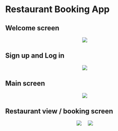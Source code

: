 # Restaurant Booking App

## Welcome screen

<p align="center">
<img " src="https://user-images.githubusercontent.com/75011041/206645188-2c2c37a3-5137-47d0-9683-601506c4edcc.jpg">
</p>


## Sign up and Log in
<p align="center" margin: 5px;>
<img src="https://user-images.githubusercontent.com/75011041/206644942-d40f3681-f48a-4a68-937a-e31096739cf0.jpg">
</p>
                                                                                                                
## Main screen
           
<p align="center">
<img src="https://user-images.githubusercontent.com/75011041/206650390-77f2729b-4a8e-4eb5-ad11-a95fe0a7d223.jpg">
</p>                                                                                                                
                                                                                                                
## Restaurant view / booking screen
 <p align="center">
<img src="https://user-images.githubusercontent.com/75011041/207257207-5f554020-a1f1-47c5-87e2-770bd5467340.jpg">
&nbsp &nbsp
<img src="https://user-images.githubusercontent.com/75011041/207258160-e808da0a-bfac-462e-ad56-524c11304894.jpg">                                                                                                               
                                                                                                           
</p>                                                                                                                 
                                                                                                                
